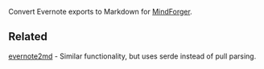 Convert Evernote exports to Markdown for
[MindForger](https://www.mindforger.com/).

## Related

[evernote2md](https://github.com/chriskrycho/evernote2md) - Similar
functionality, but uses serde instead of pull parsing.
